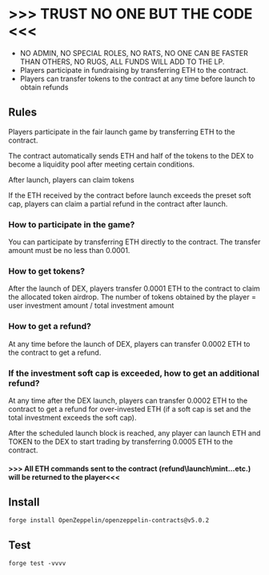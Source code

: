 # >>> TRUST NO ONE BUT THE CODE <<<

- NO ADMIN, NO SPECIAL ROLES, NO RATS, NO ONE CAN BE FASTER THAN OTHERS, NO RUGS, ALL FUNDS WILL ADD TO THE LP.
- Players participate in fundraising by transferring ETH to the contract.
- Players can transfer tokens to the contract at any time before launch to obtain refunds

## Rules
Players participate in the fair launch game by transferring ETH to the contract.

The contract automatically sends ETH and half of the tokens to the DEX to become a liquidity pool after meeting certain conditions.

After launch, players can claim tokens

If the ETH received by the contract before launch exceeds the preset soft cap, players can claim a partial refund in the contract after launch.

### How to participate in the game?

You can participate by transferring ETH directly to the contract. The transfer amount must be no less than 0.0001.

### How to get tokens?

After the launch of DEX, players transfer 0.0001 ETH to the contract to claim the allocated token airdrop. The number of tokens obtained by the player = user investment amount / total investment amount

### How to get a refund?

At any time before the launch of DEX, players can transfer 0.0002 ETH to the contract to get a refund.

### If the investment soft cap is exceeded, how to get an additional refund?

At any time after the DEX launch, players can transfer 0.0002 ETH to the contract to get a refund for over-invested ETH (if a soft cap is set and the total investment exceeds the soft cap).

After the scheduled launch block is reached, any player can launch ETH and TOKEN to the DEX to start trading by transferring 0.0005 ETH to the contract.

#### >>> All ETH commands sent to the contract (refund\launch\mint...etc.) will be returned to the player<<<

## Install

```
forge install OpenZeppelin/openzeppelin-contracts@v5.0.2
```

## Test

```
forge test -vvvv
```


